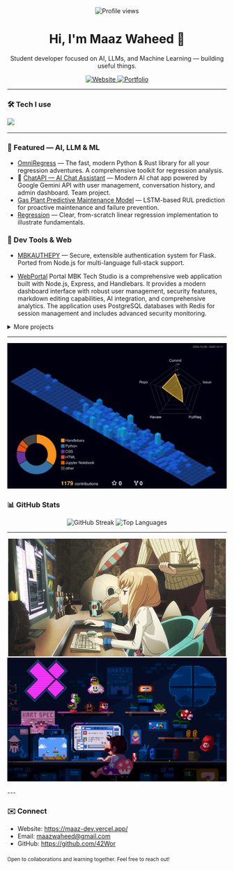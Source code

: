 <div align="center">
  <img src="https://profile-counter.glitch.me/42Wor/count.svg?" alt="Profile views" />

  <h1>Hi, I'm Maaz Waheed 👋</h1>
  <p>Student developer focused on AI, LLMs, and Machine Learning — building useful things.</p>

  <a href="https://maaz-dev.vercel.app/">
    <img src="https://img.shields.io/badge/Website-maaz--dev.vercel.app-000000?style=for-the-badge&logo=vercel&logoColor=white" alt="Website" />
  </a>
  <a href="https://maaz-dev.vercel.app/portfolio/">
    <img src="https://img.shields.io/badge/Portfolio-Projects-0ea5e9?style=for-the-badge" alt="Portfolio" />
  </a>
</div>

---

### 🛠 Tech I use
<p>
  <img src="https://skillicons.dev/icons?i=pytorch,tensorflow,numpy,pandas,opencv,python,c,js,html,css,flask,nodejs,jupyter,androidstudio,git,github,linux,ubuntu,arch,kali,windows,rust&perline=11" />
</p>

---

### 🚀 Featured — AI, LLM & ML
- [OmniRegress](https://github.com/42Wor/OmniRegress) — The fast, modern Python & Rust library for all your regression adventures. A comprehensive toolkit for regression analysis.
- 🤖 [ChatAPI — AI Chat Assistant](https://github.com/MIbnEKhalid/ChatAPI) — Modern AI chat app powered by Google Gemini API with user management, conversation history, and admin dashboard. Team project.
- [Gas Plant Predictive Maintenance Model](https://github.com/42Wor/Gas-plant-failure-predictor) — LSTM-based RUL prediction for proactive maintenance and failure prevention.
- [Regression](https://github.com/42Wor/Regression) — Clear, from-scratch linear regression implementation to illustrate fundamentals.

### 🧰 Dev Tools & Web
- [MBKAUTHEPY](https://github.com/42Wor/mbkauthepy) — Secure, extensible authentication system for Flask. Ported from Node.js for multi-language full‑stack support.

- [WebPortal](https://github.com/MIbnEKhalid/WebPortal) Portal MBK Tech Studio is a comprehensive web application built with Node.js, Express, and Handlebars. It provides a modern dashboard interface with robust user management, security features, markdown editing capabilities, AI integration, and comprehensive analytics. The application uses PostgreSQL databases with Redis for session management and includes advanced security monitoring.



<details>
  <summary>More projects</summary>
  
- [M-DEV Portfolio](https://github.com/42Wor/M-DEV) — Responsive personal site.
- [M-DEV Chat](https://github.com/42Wor/M-DEV-Chat) — Real‑time chat with Socket.IO.
- [maazDB (Python)](https://github.com/42Wor/maazDB_python) — Tiny NoSQL library for Python.
- [maazDB (JavaScript)](https://github.com/42Wor/maazDB_js) — Lightweight NoSQL for JS/Node.
- [Rust Learning Journey](https://github.com/42Wor/Rust-I-learn) — Notes and mini‑projects in Rust.
- [NotifyMe](https://github.com/42Wor/NotifyMe) — android application and Notification
 
</details>

---
![alt text](profile-3d-contrib/profile-night-view.svg)

### 📊 GitHub Stats
<div align="center">
  <img height="160" src="https://github-readme-streak-stats.herokuapp.com/?user=42Wor&theme=transparent&hide_border=true" alt="GitHub Streak" />
  <img height="160" src="https://github-readme-stats.vercel.app/api/top-langs/?username=42Wor&layout=compact&theme=transparent&hide_border=true" alt="Top Languages" />
</div>

---
<div align="center">

  ![alt text](Assets/gif2.gif)
  ![alt text](Assets/gif3.gif)


</div>
---

### ✉️ Connect
- Website: https://maaz-dev.vercel.app/
- Email: [maazwaheed@gmail.com](mailto:maazwaheed@gmail.com)
- GitHub: https://github.com/42Wor

<sub>Open to collaborations and learning together. Feel free to reach out!</sub>
